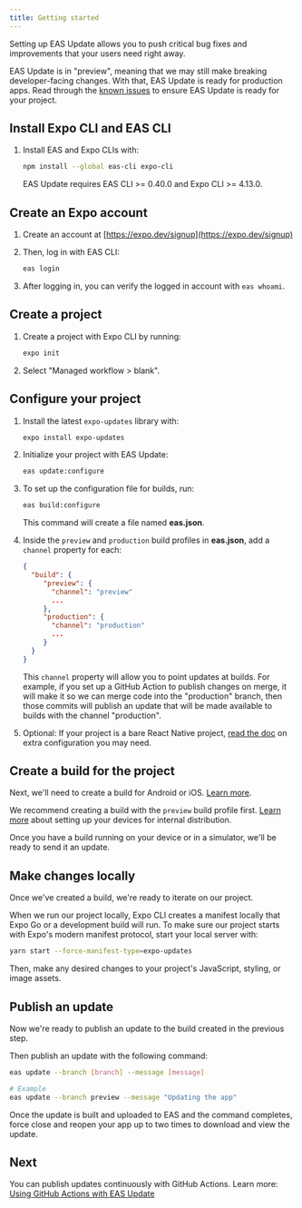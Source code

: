 ```yaml
---
title: Getting started
---
```


Setting up EAS Update allows you to push critical bug fixes and improvements that your users need right away.

EAS Update is in "preview", meaning that we may still make breaking developer-facing changes. With that, EAS Update is ready for production apps. Read through the [known issues](/eas-update/known-issues) to ensure EAS Update is ready for your project.

## Install Expo CLI and EAS CLI

1. Install EAS and Expo CLIs with:

   ```bash
   npm install --global eas-cli expo-cli
   ```

   EAS Update requires EAS CLI >= 0.40.0 and Expo CLI >= 4.13.0.

## Create an Expo account

1. Create an account at [https://expo.dev/signup](https://expo.dev/signup)
2. Then, log in with EAS CLI:

   ```bash
   eas login
   ```

3. After logging in, you can verify the logged in account with `eas whoami`.

## Create a project

1. Create a project with Expo CLI by running:

   ```bash
   expo init
   ```

2. Select "Managed workflow > blank".

## Configure your project

1. Install the latest `expo-updates` library with:

   ```bash
   expo install expo-updates
   ```

2. Initialize your project with EAS Update:

   ```bash
   eas update:configure
   ```

3. To set up the configuration file for builds, run:

   ```bash
   eas build:configure
   ```

   This command will create a file named **eas.json**.

4. Inside the `preview` and `production` build profiles in **eas.json**, add a `channel` property for each:

   ```json
   {
     "build": {
        "preview": {
          "channel": "preview"
          ...
        },
        "production": {
          "channel": "production"
          ...
        }
     }
   }
   ```

   This `channel` property will allow you to point updates at builds. For example, if you set up a GitHub Action to publish changes on merge, it will make it so we can merge code into the "production" branch, then those commits will publish an update that will be made available to builds with the channel "production".

5. Optional: If your project is a bare React Native project, [read the doc](/eas-update/bare-react-native) on extra configuration you may need.

## Create a build for the project

Next, we'll need to create a build for Android or iOS. [Learn more](/build/setup).

We recommend creating a build with the `preview` build profile first. [Learn more](/build/internal-distribution) about setting up your devices for internal distribution.

Once you have a build running on your device or in a simulator, we'll be ready to send it an update.

## Make changes locally

Once we've created a build, we're ready to iterate on our project.

When we run our project locally, Expo CLI creates a manifest locally that Expo Go or a development build will run. To make sure our project starts with Expo's modern manifest protocol, start your local server with:

```bash
yarn start --force-manifest-type=expo-updates
```

Then, make any desired changes to your project's JavaScript, styling, or image assets.

## Publish an update

Now we're ready to publish an update to the build created in the previous step.

Then publish an update with the following command:

```bash
eas update --branch [branch] --message [message]

# Example
eas update --branch preview --message "Updating the app"
```

Once the update is built and uploaded to EAS and the command completes, force close and reopen your app up to two times to download and view the update.

## Next

You can publish updates continuously with GitHub Actions. Learn more: [Using GitHub Actions with EAS Update](/preview/eas-update/github-actions)
